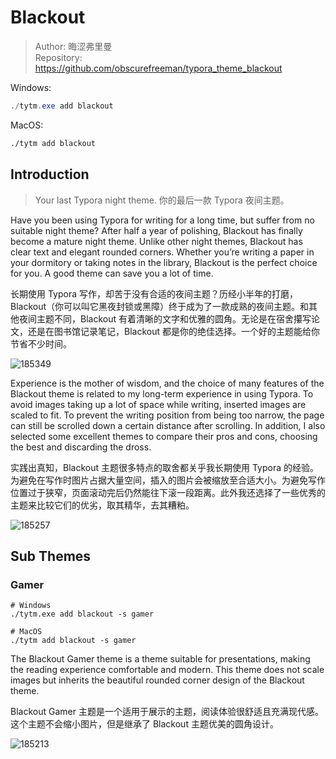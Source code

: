 # Blackout

> Author: 晦涩弗里曼  
> Repository: https://github.com/obscurefreeman/typora_theme_blackout

Windows:
```powershell
./tytm.exe add blackout
```

MacOS:
```zsh
./tytm add blackout
```

## Introduction

> Your last Typora night theme. 你的最后一款 Typora 夜间主题。

Have you been using Typora for writing for a long time, but suffer from no suitable night theme? After half a year of polishing, Blackout has finally become a mature night theme. Unlike other night themes, Blackout has clear text and elegant rounded corners. Whether you’re writing a paper in your dormitory or taking notes in the library, Blackout is the perfect choice for you. A good theme can save you a lot of time.

长期使用 Typora 写作，却苦于没有合适的夜间主题？历经小半年的打磨，Blackout（你可以叫它黑夜封锁或黑障）终于成为了一款成熟的夜间主题。和其他夜间主题不同，Blackout 有着清晰的文字和优雅的圆角。无论是在宿舍攥写论文，还是在图书馆记录笔记，Blackout 都是你的绝佳选择。一个好的主题能给你节省不少时间。

![185349](https://theme.typora.io/media/theme/obscurefreeman/185349.png)

Experience is the mother of wisdom, and the choice of many features of the Blackout theme is related to my long-term experience in using Typora. To avoid images taking up a lot of space while writing, inserted images are scaled to fit. To prevent the writing position from being too narrow, the page can still be scrolled down a certain distance after scrolling. In addition, I also selected some excellent themes to compare their pros and cons, choosing the best and discarding the dross.

实践出真知，Blackout 主题很多特点的取舍都关乎我长期使用 Typora 的经验。为避免在写作时图片占据大量空间，插入的图片会被缩放至合适大小。为避免写作位置过于狭窄，页面滚动完后仍然能往下滚一段距离。此外我还选择了一些优秀的主题来比较它们的优劣，取其精华，去其糟粕。

![185257](https://theme.typora.io/media/theme/obscurefreeman/185257.png)

## Sub Themes

### Gamer

```shell
# Windows
./tytm.exe add blackout -s gamer

# MacOS
./tytm add blackout -s gamer
```

The Blackout Gamer theme is a theme suitable for presentations, making the reading experience comfortable and modern. This theme does not scale images but inherits the beautiful rounded corner design of the Blackout theme.

Blackout Gamer 主题是一个适用于展示的主题，阅读体验很舒适且充满现代感。这个主题不会缩小图片，但是继承了 Blackout 主题优美的圆角设计。

![185213](https://theme.typora.io/media/theme/obscurefreeman/185213.png)
